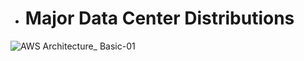 * # Major Data Center Distributions

![AWS Architecture_ Basic-01](https://user-images.githubusercontent.com/59453427/210777879-91c2edc7-bebf-468e-9c47-78ab9ab3d183.png)
